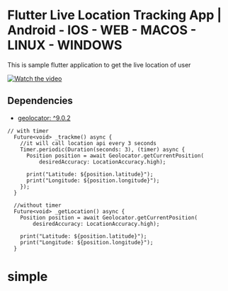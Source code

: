 # Flutter Live Location Tracking App | Android - IOS - WEB - MACOS - LINUX - WINDOWS

This is sample flutter application to get the live location of user

[![Watch the video](https://img.youtube.com/vi/PoU9krWEZR0/maxresdefault.jpg)](https://youtu.be/PoU9krWEZR0)

## Dependencies

- [geolocator: ^9.0.2](https://pub.dev/packages/geolocator)

```
// with timer
  Future<void> _trackme() async {
    //it will call location api every 3 seconds
    Timer.periodic(Duration(seconds: 3), (timer) async {
      Position position = await Geolocator.getCurrentPosition(
          desiredAccuracy: LocationAccuracy.high);

      print("Latitude: ${position.latitude}");
      print("Longitude: ${position.longitude}");
    });
  }

  //without timer
  Future<void> _getLocation() async {
    Position position = await Geolocator.getCurrentPosition(
        desiredAccuracy: LocationAccuracy.high);

    print("Latitude: ${position.latitude}");
    print("Longitude: ${position.longitude}");
  }
  ```
# simple
